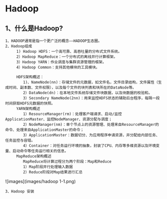# Hadoop
## 1、什么是Hadoop?
    1、HADOOP通常是指一个更广泛的概念——HADOOP生态圈。
    2、Hadoop组成
         1) Hadoop HDFS：一个高可靠、高吞吐量的分布式文件系统。
         2）Hadoop MapReduce：一个分布式的离线并行计算框架。
         3）Hadoop YARN：作业调度与集群资源管理的框架。
         4）Hadoop Common：支持其他模块的工具模块。
         
         HDFS架构概述：
            1)、NameNode(nn)：存储文件的元数据，如文件名，文件目录结构，文件属性（生成时间、副本数、文件权限），以及每个文件的块列表和块所在的DataNode等。
            2）DataNode(dn)：在本地文件系统存储文件块数据，以及块数据的校验和。
            3）Secondary NameNode(2nn)：用来监控HDFS状态的辅助后台程序，每隔一段时间获取HDFS元数据的快照。
         YARN架构概述
            1）ResourceManager(rm)：处理客户端请求、启动/监控ApplicationMaster、监控NodeManager、资源分配与调度；
            2）NodeManager(nm)：单个节点上的资源管理、处理来自ResourceManager的命令、处理来自ApplicationMaster的命令；
            3）ApplicationMaster：数据切分、为应用程序申请资源，并分配给内部任务、任务监控与容错。
            4）Container：对任务运行环境的抽象，封装了CPU、内存等多维资源以及环境变量、启动命令等任务运行相关的信息。
         MapReduce架构概述
            MapReduce将计算过程分为两个阶段：Map和Reduce
            1）Map阶段并行处理输入数据
            2）Reduce阶段对Map结果进行汇总
![images](images/hadoop 1-1.png)    
     
    3、Hadoop 安装
            
